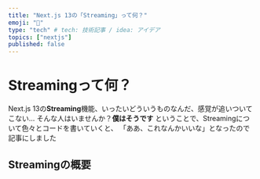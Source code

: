 ```yaml
---
title: "Next.js 13の「Streaming」って何？"
emoji: "👋"
type: "tech" # tech: 技術記事 / idea: アイデア
topics: ["nextjs"]
published: false
---
```

# Streamingって何？
Next.js 13の**Streaming**機能、いったいどういうものなんだ、感覚が追いついてこない...
そんな人はいませんか？**僕はそうです**
ということで、Streamingについて色々とコードを書いていくと、
「ああ、これなんかいいな」となったので記事にしました

## Streamingの概要
